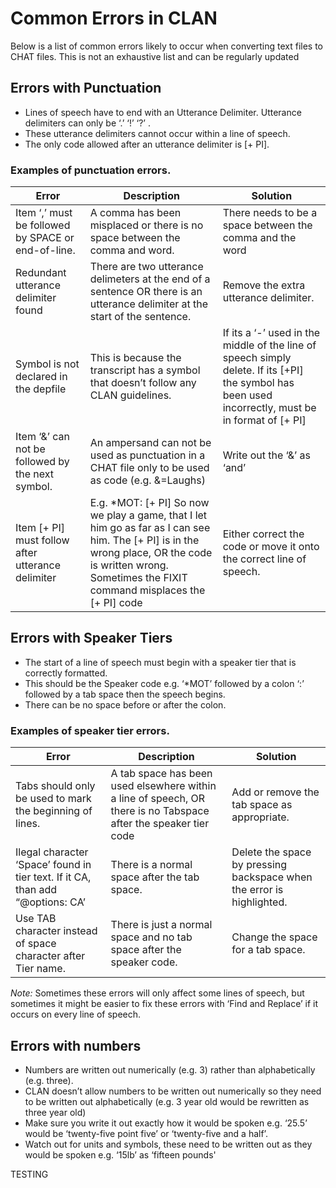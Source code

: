 # Common Errors in CLAN 
Below is a list of common errors likely to occur when converting text files to CHAT files. 
This is not an exhaustive list and can be regularly updated 

## Errors with Punctuation 
+ Lines of speech have to end with an Utterance Delimiter. Utterance delimiters can only be ‘.’ ‘!’ ‘?’ . 
+ These utterance delimiters cannot occur within a line of speech. 
+ The only code allowed after an utterance delimiter is [+ PI]. 

### Examples of punctuation errors. 
Error | Description | Solution
--- | --- | ---
Item ‘,’ must be followed by SPACE or end-of-line. | A comma has been misplaced or there is no space between the comma and word.  | There needs to be a space between the comma and the word
Redundant utterance delimiter found | There are two utterance delimeters at the end of a sentence OR there is an utterance delimiter at the start of the sentence. | Remove the extra utterance delimiter. 
Symbol is not declared in the depfile | This is because the transcript has a symbol that doesn’t follow any CLAN guidelines. | If its a ‘-’ used in the middle of the line of speech simply delete. If its [+PI] the symbol has been used incorrectly, must be in format of [+ PI] 
Item ‘&’ can not be followed by the next symbol. | An ampersand can not be used as punctuation in a CHAT file only to be used as code (e.g. &=Laughs) | Write out the ‘&’ as ‘and’ 
Item [+ PI] must follow after utterance delimiter | E.g. *MOT:	[+ PI] So now we play a game, that I let him go as far as I can see him. The [+ PI] is in the wrong place, OR the code is written wrong. Sometimes the FIXIT command misplaces the [+ PI] code | Either correct the code or move it onto the correct line of speech. 

## Errors with Speaker Tiers 
+ The start of a line of speech must begin with a speaker tier that is correctly formatted.
+ This should be the Speaker code e.g. ‘*MOT’ followed by a colon ‘:’ followed by a tab space then the speech begins.
+ There can be no space before or after the colon. 

### Examples of speaker tier errors. 
Error | Description | Solution
--- | --- | ---
Tabs should only be used to mark the beginning of lines.|A tab space has been used elsewhere within a line of speech, OR there is no Tabspace after the speaker tier code|Add or remove the tab space as appropriate. 
Ilegal character ‘Space’ found in tier text. If it CA, than add “@options: CA’ |There is a normal space after the tab space. |Delete the space by pressing backspace when the error is highlighted. 
Use TAB character instead of space character after Tier name. |There is just a normal space and no tab space after the speaker code. |Change the space for a tab space. 

*Note:* Sometimes these errors will only affect some lines of speech, but sometimes it might be easier to fix these errors with ‘Find and Replace’ if it occurs on every line of speech. 

## Errors with numbers 
+ Numbers are written out numerically (e.g. 3) rather than alphabetically (e.g. three).
+ CLAN doesn’t allow numbers to be written out numerically so they need to be written out alphabetically (e.g. 3 year old would be rewritten as three year old)
+ Make sure you write it out exactly how it would be spoken e.g. ‘25.5’  would be  ‘twenty-five point five’ or ‘twenty-five and a half’.
+ Watch out for units and symbols, these need to be written out as they would be spoken e.g. ‘15lb’ as ‘fifteen pounds'

TESTING
